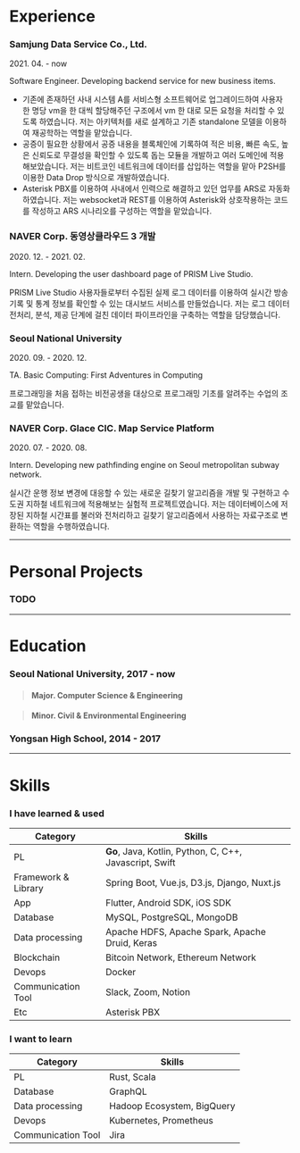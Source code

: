 # Experience

### Samjung Data Service Co., Ltd.

2021\. 04\. - now

Software Engineer. Developing backend service for new business items.

- 기존에 존재하던 사내 시스템 A를 서비스형 소프트웨어로 업그레이드하여 사용자 한 명당 vm을 한 대씩 할당해주던 구조에서 vm 한 대로 모든 요청을 처리할 수 있도록 하였습니다. 저는 아키텍처를 새로 설계하고 기존 standalone 모델을 이용하여 재공학하는 역할을 맡았습니다.
- 공증이 필요한 상황에서 공증 내용을 블록체인에 기록하여 적은 비용, 빠른 속도, 높은 신뢰도로 무결성을 확인할 수 있도록 돕는 모듈을 개발하고 여러 도메인에 적용해보았습니다. 저는 비트코인 네트워크에 데이터를 삽입하는 역할을 맡아 P2SH를 이용한 Data Drop 방식으로 개발하였습니다.
- Asterisk PBX를 이용하여 사내에서 인력으로 해결하고 있던 업무를 ARS로 자동화하였습니다. 저는 websocket과 REST를 이용하여 Asterisk와 상호작용하는 코드를 작성하고 ARS 시나리오를 구성하는 역할을 맡았습니다.

### NAVER Corp. 동영상클라우드 3 개발

2020\. 12\. - 2021\. 02\.

Intern. Developing the user dashboard page of PRISM Live Studio.

PRISM Live Studio 사용자들로부터 수집된 실제 로그 데이터를 이용하여 실시간 방송 기록 및 통계 정보를 확인할 수 있는 대시보드 서비스를 만들었습니다. 저는 로그 데이터 전처리, 분석, 제공 단계에 걸친 데이터 파이프라인을 구축하는 역할을 담당했습니다.

### Seoul National University

2020\. 09\. - 2020\. 12\.

TA. Basic Computing: First Adventures in Computing

프로그래밍을 처음 접하는 비전공생을 대상으로 프로그래밍 기초를 알려주는 수업의 조교를 맡았습니다.

### NAVER Corp. Glace CIC. Map Service Platform

2020\. 07\. - 2020\. 08\.

Intern. Developing new pathfinding engine on Seoul metropolitan subway network.

실시간 운행 정보 변경에 대응할 수 있는 새로운 길찾기 알고리즘을 개발 및 구현하고 수도권 지하철 네트워크에 적용해보는 실험적 프로젝트였습니다. 저는 데이터베이스에 저장된 지하철 시간표를 불러와 전처리하고 길찾기 알고리즘에서 사용하는 자료구조로 변환하는 역할을 수행하였습니다.

---

# Personal Projects

### TODO

---

# Education

### Seoul National University, 2017 - now

> #### Major. Computer Science & Engineering

> #### Minor. Civil & Environmental Engineering

### Yongsan High School, 2014 - 2017

---

# Skills

### I have learned & used

| Category | Skills |
| --- | --- |
| PL | **Go**, Java, Kotlin, Python, C, C++, Javascript, Swift |
| Framework & Library | Spring Boot, Vue.js, D3.js, Django, Nuxt.js |
| App | Flutter, Android SDK, iOS SDK |
| Database | MySQL, PostgreSQL, MongoDB |
| Data processing | Apache HDFS, Apache Spark, Apache Druid, Keras |
| Blockchain | Bitcoin Network, Ethereum Network |
| Devops | Docker |
| Communication Tool | Slack, Zoom, Notion |
| Etc | Asterisk PBX |

### I want to learn

| Category | Skills |
| --- | --- |
| PL | Rust, Scala |
| Database | GraphQL |
| Data processing | Hadoop Ecosystem, BigQuery |
| Devops | Kubernetes, Prometheus |
| Communication Tool | Jira |
